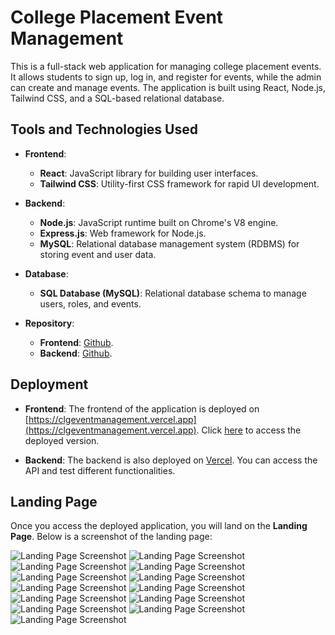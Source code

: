 # College Placement Event Management

This is a full-stack web application for managing college placement events. It allows students to sign up, log in, and register for events, while the admin can create and manage events. The application is built using React, Node.js, Tailwind CSS, and a SQL-based relational database.

## Tools and Technologies Used

- **Frontend**: 
  - **React**: JavaScript library for building user interfaces.
  - **Tailwind CSS**: Utility-first CSS framework for rapid UI development.

- **Backend**:
  - **Node.js**: JavaScript runtime built on Chrome's V8 engine.
  - **Express.js**: Web framework for Node.js.
  - **MySQL**: Relational database management system (RDBMS) for storing event and user data.

- **Database**:
  - **SQL Database (MySQL)**: Relational database schema to manage users, roles, and events.

- **Repository**:
  - **Frontend**: [Github](https://github.com/Pranav0728/Event-Management).
  - **Backend**: [Github](https://github.com/Pranav0728/Event-Management-Backend).
  
## Deployment

- **Frontend**: The frontend of the application is deployed on [https://clgeventmanagement.vercel.app](https://clgeventmanagement.vercel.app). Click [here](https://clgeventmanagement.vercel.app/) to access the deployed version.

- **Backend**: The backend is also deployed on [Vercel](https://event-management-backend-five.vercel.app). You can access the API and test different functionalities.

## Landing Page

Once you access the deployed application, you will land on the **Landing Page**. Below is a screenshot of the landing page:

![Landing Page Screenshot](https://github.com/Pranav0728/Event-Management/sample_images/1.png)
![Landing Page Screenshot](https://github.com/Pranav0728/Event-Management/sample_images/2.png)
![Landing Page Screenshot](https://github.com/Pranav0728/Event-Management/sample_images/3.png)
![Landing Page Screenshot](https://github.com/Pranav0728/Event-Management/sample_images/4.png)
![Landing Page Screenshot](https://github.com/Pranav0728/Event-Management/sample_images/5.png)
![Landing Page Screenshot](https://github.com/Pranav0728/Event-Management/sample_images/6.png)
![Landing Page Screenshot](https://github.com/Pranav0728/Event-Management/sample_images/7.png)
![Landing Page Screenshot](https://github.com/Pranav0728/Event-Management/sample_images/8.png)
![Landing Page Screenshot](https://github.com/Pranav0728/Event-Management/sample_images/9.png)
![Landing Page Screenshot](https://github.com/Pranav0728/Event-Management/sample_images/10.png)
![Landing Page Screenshot](https://github.com/Pranav0728/Event-Management/sample_images/11.png)
![Landing Page Screenshot](https://github.com/Pranav0728/Event-Management/sample_images/12.png)
![Landing Page Screenshot](https://github.com/Pranav0728/Event-Management/sample_images/13.png)

